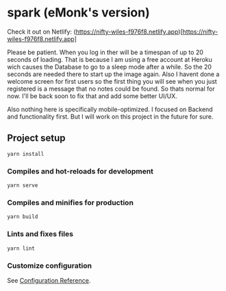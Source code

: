 # spark (eMonk's version)

Check it out on Netlify: (https://nifty-wiles-f976f8.netlify.app)[https://nifty-wiles-f976f8.netlify.app]

Please be patient. When you log in ther will be a timespan of up to 20 seconds of loading. That is because I am using a free account at Heroku wich causes the Database to go to a sleep mode after a while. So the 20 seconds are needed there to start up the image again. Also I havent done a welcome screen for first users so the first thing you will see when you just registered is a message that no notes could be found. So thats normal for now. I'll be back soon to fix that and add some better UI/UX.

Also nothing here is specifically mobile-optimized. I focused on Backend and functionality first. But I will work on this project in the future for sure.

## Project setup

```
yarn install
```

### Compiles and hot-reloads for development

```
yarn serve
```

### Compiles and minifies for production

```
yarn build
```

### Lints and fixes files

```
yarn lint
```

### Customize configuration

See [Configuration Reference](https://cli.vuejs.org/config/).
